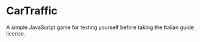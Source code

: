 # CarTraffic
A simple JavaScript game for testing yourself before taking the Italian guide license. 
